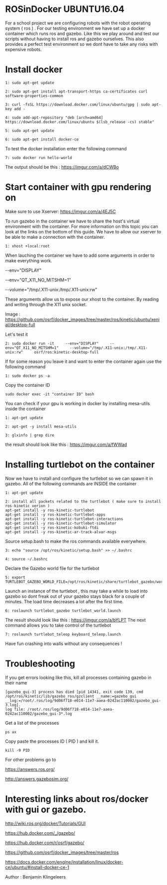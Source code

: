 # ROSinDocker UBUNTU16.04
For a school project we are configuring robots with the robot operating system ( ros ) . For our testing environment we have set up a docker container which runs ros and gazebo. Like this we play around and test our scripts without having to install ros and gazebo ourselves. This also provides a perfect test environment so we dont have to take any risks with expensive robots.
# Install docker
```
1: sudo apt-get update
```
```
2: sudo apt-get install apt-transport-https ca-certificates curl software-properties-common
```
```
3: curl -fsSL https://download.docker.com/linux/ubuntu/gpg | sudo apt-key add -
```
```
4: sudo add-apt-repository "deb [arch=amd64] https://download.docker.com/linux/ubuntu $(lsb_release -cs) stable"
 ``` 
 ```
5: sudo apt-get update
```
```
6: sudo apt-get install docker-ce
```
To test the docker installation enter the following command
```
7: sudo docker run hello-world
```
The output should be this : https://imgur.com/a/dCWBo

# Start container with gpu rendering on

Make sure to use Xserver: https://imgur.com/a/4EJ5C

To run gazebo in the container we have to share the host's virtual environment with  the container. For more information on this topic you can look at the links on the bottom of this guide.
We have to allow our xserver to be able to make a connection with the container.
```
1: xhost +local:root
```
When lauching the container we have to add some arguments in order to make everything work.

--env="DISPLAY"

--env="QT_X11_NO_MITSHM=1"

--volume="/tmp/.X11-unix:/tmp/.X11-unix:rw"

These arguments allow us to expose our xhost to the container. By reading and writing through the X11 unix socket.

Image : https://github.com/osrf/docker_images/tree/master/ros/kinetic/ubuntu/xenial/desktop-full

Let's test it
```
2: sudo docker run -it     --env="DISPLAY"     --env="QT_X11_NO_MITSHM=1"     --volume="/tmp/.X11-unix:/tmp/.X11-unix:rw"     osrf/ros:kinetic-desktop-full
```
If for some reason you leave it and want to enter the container again use the following command
```
1: sudo docker ps -a
```
Copy the container ID
```
sudo docker exec -it "container ID" bash
```
You can check if your gpu is working in docker by installing mesa-utils inside the container
```
1: apt-get update
```
```
2: apt-get -y install mesa-utils
```
```
3: glxinfo | grep dire
```
the result should look like this : https://imgur.com/a/fWWad

# Installing turtlebot on the container
Now we have to install and configure the turtlebot so we can spawn it in gazebo.
All of the following commands are INSIDE the container 
```
1: apt-get update
```
```
2: install all packets related to the turtlebot ( make sure to install ros-kinetic verion )
apt-get install -y ros-kinetic-turtlebot 
apt-get install -y ros-kinetic-turtlebot-apps 
apt-get install -y ros-kinetic-turtlebot-interactions
apt-get install -y ros-kinetic-turtlebot-simulator
apt-get install -y ros-kinetic-kobuki-ftdi
apt-get install -y ros-kinetic-ar-track-alvar-msgs
```
Source setup.bash to make the ros commands available everywhere.
```
3: echo "source /opt/ros/kinetic/setup.bash" >> ~/.bashrc
```
```
4: source ~/.bashrc
```
Declare the Gazebo world file for the turtlebot
```
5: export TURTLEBOT_GAZEBO_WORLD_FILE=/opt/ros/kinetic/share/turtlebot_gazebo/worlds/playground.world
```
Launch an instance of the turtlebot , this may take a while to load into gazebo so dont freak out of your gazebo stays black for a couple of minutes. The load time decreases a lot after the first time.
```
6: roslaunch turtlebot_gazebo turtlebot_world.launch
```
The result should look like this : https://imgur.com/a/bYLPT
The next command allows you to take control of the turtlebot
```
7: roslaunch turtlebot_teleop keyboard_teleop.launch
```
Have fun crashing into walls without any consequences !
# Troubleshooting

If you get errors looking like this, kill all processes containing gazebo in their name
```
[gazebo_gui-3] process has died [pid 14341, exit code 139, cmd /opt/ros/kinetic/lib/gazebo_ros/gzclient __name:=gazebo_gui __log:=/root/.ros/log/9d06f718-e014-11e7-aaea-0242ac110002/gazebo_gui-3.log].
log file: /root/.ros/log/9d06f718-e014-11e7-aaea-0242ac110002/gazebo_gui-3*.log
```
Get a list of the processes
```
ps ax
```
Copy paste the processes ID ( PID ) and kill it.
```
kill -9 PID
```
For other problems go to 

https://answers.ros.org/ 

http://answers.gazebosim.org/
# Interesting links about ros/docker with gui or gazebo.

http://wiki.ros.org/docker/Tutorials/GUI

https://hub.docker.com/_/gazebo/

https://hub.docker.com/r/osrf/gazebo/

https://github.com/osrf/docker_images/tree/master/ros

https://docs.docker.com/engine/installation/linux/docker-ce/ubuntu/#install-docker-ce-1



Author : Benjamin Klingeleers
